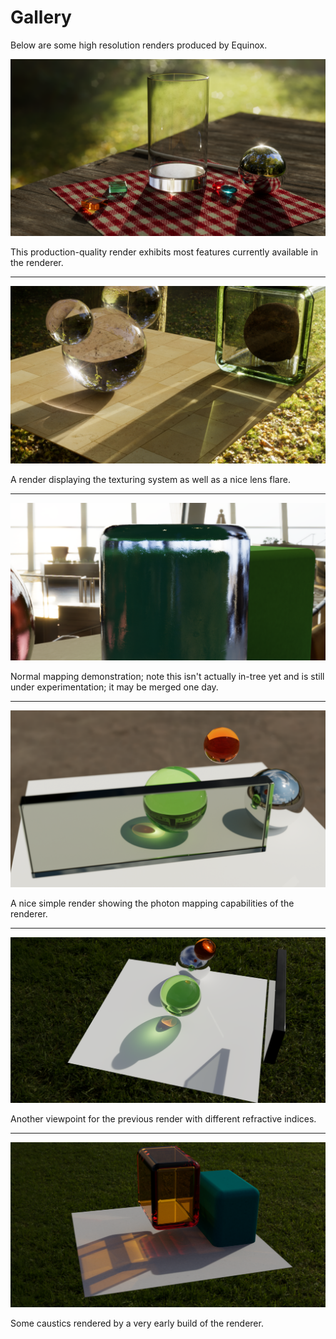 # Gallery

Below are some high resolution renders produced by Equinox.

<p align="center">
<img src="./complex-render.png?raw=true" alt="Textured Render"/>
</p>
This production-quality render exhibits most features currently available in the renderer.

---

<p align="center">
<img src="./textured-render.png?raw=true" alt="Textured Render"/>
</p>
A render displaying the texturing system as well as a nice lens flare.

---

<p align="center">
<img src="./normal-mapping.png?raw=true" alt="Normal Mapping"/>
</p>
Normal mapping demonstration; note this isn't actually in-tree yet and is still under experimentation; it may be merged one day.

---

<p align="center">
<img src="./caustics.png?raw=true" alt="Caustics"/>
</p>
A nice simple render showing the photon mapping capabilities of the renderer.

---

<p align="center">
<img src="./caustics-alt.png?raw=true" alt="Caustics (alternative viewpoint)"/>
</p>
Another viewpoint for the previous render with different refractive indices.

---

<p align="center">
<img src="./early-caustics.png?raw=true" alt="Early Caustics"/>
</p>
Some caustics rendered by a very early build of the renderer.
